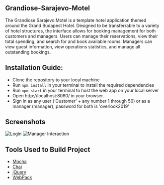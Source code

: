 ## Grandiose-Sarajevo-Motel
The Grandiose Sarajevo Motel is a template hotel application themed around the Grand Budapest Hotel. Designed to be transferrable to a variety of hotel structures, the interface allows for booking management for both customers and managers. Users can manage their reservations, view their total spending, and search for and book available rooms. Managers can view guest information, view operations statistics, and manage all outstanding bookings. 

## Installation Guide:
- Clone the repository to your local machine
- Run `npm install` in your terminal to install the required dependencies
- Run `npm start` in your terminal to host the web app on your local server
- Open http://localhost:8080/ in your browser.
- Sign in as any user ('Customer' + any number 1 through 50) or as a manager (manager), password for both is 'overlook2019'

## Screenshots
![Login](./src/images/login.png)
![Manager Interaction](./src/images/manager.png)

## Tools Used to Build Project
- [Mocha](https://mochajs.org/api/mocha)
- [Chai](https://www.chaijs.com/api/)
- [jQuery](https://jquery.com/)
- [WebPack](https://webpack.js.org/)
